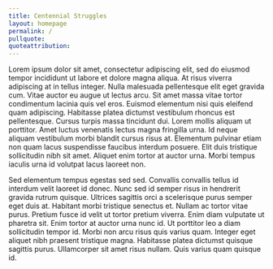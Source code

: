 ```yaml
---
title: Centennial Struggles
layout: homepage
permalink: /
pullquote:
quoteattribution:
---
```


Lorem ipsum dolor sit amet, consectetur adipiscing elit, sed do eiusmod tempor incididunt ut labore et dolore magna aliqua. At risus viverra adipiscing at in tellus integer. Nulla malesuada pellentesque elit eget gravida cum. Vitae auctor eu augue ut lectus arcu. Sit amet massa vitae tortor condimentum lacinia quis vel eros. Euismod elementum nisi quis eleifend quam adipiscing. Habitasse platea dictumst vestibulum rhoncus est pellentesque. Cursus turpis massa tincidunt dui. Lorem mollis aliquam ut porttitor. Amet luctus venenatis lectus magna fringilla urna. Id neque aliquam vestibulum morbi blandit cursus risus at. Elementum pulvinar etiam non quam lacus suspendisse faucibus interdum posuere. Elit duis tristique sollicitudin nibh sit amet. Aliquet enim tortor at auctor urna. Morbi tempus iaculis urna id volutpat lacus laoreet non.

Sed elementum tempus egestas sed sed. Convallis convallis tellus id interdum velit laoreet id donec. Nunc sed id semper risus in hendrerit gravida rutrum quisque. Ultrices sagittis orci a scelerisque purus semper eget duis at. Habitant morbi tristique senectus et. Nullam ac tortor vitae purus. Pretium fusce id velit ut tortor pretium viverra. Enim diam vulputate ut pharetra sit. Enim tortor at auctor urna nunc id. Ut porttitor leo a diam sollicitudin tempor id. Morbi non arcu risus quis varius quam. Integer eget aliquet nibh praesent tristique magna. Habitasse platea dictumst quisque sagittis purus. Ullamcorper sit amet risus nullam. Quis varius quam quisque id.
